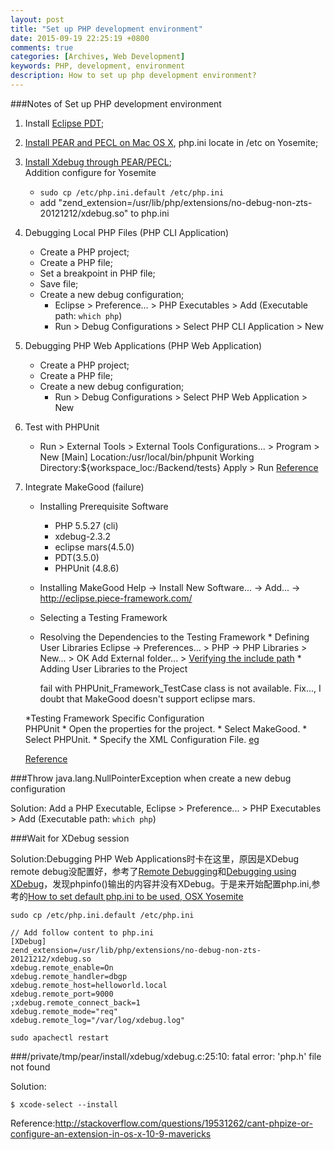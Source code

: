 ```yaml
---
layout: post
title: "Set up PHP development environment"
date: 2015-09-19 22:25:19 +0800
comments: true
categories: [Archives, Web Development]
keywords: PHP, development, environment
description: How to set up php development environment?
---
```


###Notes of Set up PHP development environment

1. Install [Eclipse PDT](https://eclipse.org/pdt/#download);  
2. [Install PEAR and PECL on Mac OS X](http://jason.pureconcepts.net/2012/10/install-pear-pecl-mac-os-x/), php.ini locate in /etc on Yosemite;  
3. [Install Xdebug through PEAR/PECL](http://www.xdebug.org/docs/install);  
	Addition configure for Yosemite   
	* `sudo cp /etc/php.ini.default /etc/php.ini`  
	* add "zend_extension=/usr/lib/php/extensions/no-debug-non-zts-20121212/xdebug.so" to php.ini

4. Debugging Local PHP Files (PHP CLI Application)

	* Create a PHP project;
	* Create a PHP file;
	* Set a breakpoint in PHP file;
	* Save file;
	* Create a new debug configuration;
		* Eclipse > Preference... > PHP Executables > Add (Executable path: `which php`)
		* Run > Debug Configurations > Select PHP CLI Application > New   

5. Debugging PHP Web Applications (PHP Web Application)
	* Create a PHP project;
	* Create a PHP file;
	* Create a new debug configuration;
		* Run > Debug Configurations > Select PHP Web Application > New

6. Test with PHPUnit
	* Run > External Tools > External Tools Configurations... > Program > New
	[Main]
	Location:/usr/local/bin/phpunit
	Working Directory:${workspace_loc:/Backend/tests}
	Apply > Run
	[Reference](http://stackoverflow.com/questions/966673/eclipse-pdt-phpunit)

7. Integrate MakeGood (failure)
	* Installing Prerequisite Software
		* PHP 5.5.27 (cli)
		* xdebug-2.3.2
		* eclipse mars(4.5.0)
		* PDT(3.5.0)
		* PHPUnit (4.8.6)
	* Installing MakeGood
		Help -> Install New Software... -> Add... -> http://eclipse.piece-framework.com/

	* Selecting a Testing Framework  

	* Resolving the Dependencies to the Testing Framework
			* Defining User Libraries
				Eclipse -> Preferences... > PHP -> PHP Libraries > New... > OK
				Add External folder... > [Verifying the include path](http://pear.php.net/manual/en/installation.checking.php)
			* Adding User Libraries to the Project

		 fail with PHPUnit_Framework_TestCase class is not available. Fix..., I doubt that MakeGood doesn't support eclipse mars.

	*Testing Framework Specific Configuration  
		PHPUnit
		* Open the properties for the project.
		* Select MakeGood.
		* Select PHPUnit.
		* Specify the XML Configuration File. [eg](http://beagile.biz/a-simple-phpunit-xml-configuration-example/)

	[Reference](http://piece-framework.com/projects/makegood/wiki/MakeGood_User_Guide_1_7_0)

###Throw java.lang.NullPointerException when create a new debug configuration

Solution: Add a PHP Executable, Eclipse > Preference... > PHP Executables > Add (Executable path: `which php`)

###Wait for XDebug session

Solution:Debugging PHP Web Applications时卡在这里，原因是XDebug remote debug没配置好，参考了[Remote Debugging](http://www.xdebug.org/docs/remote)和[Debugging using XDebug](https://wiki.eclipse.org/Debugging_using_XDebug)，发现phpinfo()输出的内容并没有XDebug。于是来开始配置php.ini,参考的[How to set default php.ini to be used, OSX Yosemite](http://stackoverflow.com/questions/27861720/how-to-set-default-php-ini-to-be-used-osx-yosemite)  

```
sudo cp /etc/php.ini.default /etc/php.ini

// Add follow content to php.ini
[XDebug]
zend_extension=/usr/lib/php/extensions/no-debug-non-zts-20121212/xdebug.so
xdebug.remote_enable=On
xdebug.remote_handler=dbgp
xdebug.remote_host=helloworld.local
xdebug.remote_port=9000
;xdebug.remote_connect_back=1
xdebug.remote_mode="req"
xdebug.remote_log="/var/log/xdebug.log"

sudo apachectl restart
```
###/private/tmp/pear/install/xdebug/xdebug.c:25:10: fatal error: 'php.h' file not found

Solution:

```
$ xcode-select --install
```
Reference:http://stackoverflow.com/questions/19531262/cant-phpize-or-configure-an-extension-in-os-x-10-9-mavericks
